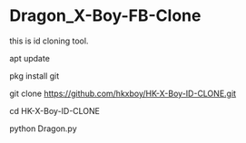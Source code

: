 # Dragon_X-Boy-FB-Clone
this is id cloning tool. 





apt update

pkg install git

git clone https://github.com/hkxboy/HK-X-Boy-ID-CLONE.git

cd HK-X-Boy-ID-CLONE

python Dragon.py
